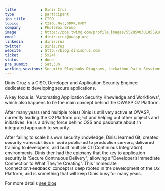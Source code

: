 ```yaml
---
title           : Dinis Cruz
type            : participant
job_title       : CISO
topics          : CISO,.Net,GDPR,SAST
company         : PhotoBox Group
image           : https://pbs.twimg.com/profile_images/552850030105591808/x3i7zK5r_400x400.jpeg
email           : dinis.cruz@owasp.org
linkedin        : diniscruz
twitter         : DinisCruz
website         : http://blog.diniscruz.com
ticket          : 5x24h
status          : done
pre_summit      : Sat,Sun
working-sessions: Security Playbooks Diagrams, Hackathon Daily Sessions
---
```



Dinis Cruz is a CISO, Developer and Application Security Engineer dedicated to developing secure applications.

A key focus is: 'Automating Application Security Knowledge and Workflows', which also happens to be the main concept behind the OWASP O2 Platform.

After many years (and multiple roles) Dinis is still very active at OWASP, currently leading the O2 Platform project and helping out other projects and initiatives. He is a driving force behind OSS and pasionate about an integrated approach to security.

After failing to scale his own security knowledge, Dinis: learned Git, created security vulnerabilities in code published to production servers, delivered training to developers, and built multiple CI (Continuous Integration) environments. Dinis then had the epiphany that the key to application security is "Secure Continuous Delivery", allowing a "Developer’s Immediate Connection to What They’re Creating". This 'Immediate Connection/Feedback' concept is deep rooted in the development of the O2 Platform, and is something that will keep Dinis busy for many years.

For more details [see blog](http://blog.diniscruz.com/)
